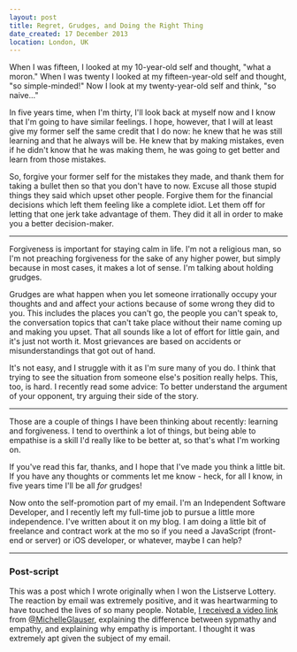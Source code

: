 ```yaml
---
layout: post
title: Regret, Grudges, and Doing the Right Thing
date_created: 17 December 2013
location: London, UK
---
```


When I was fifteen, I looked at my 10-year-old self and thought, "what a moron." When I was twenty I looked at my fifteen-year-old self and thought, "so simple-minded!" Now I look at my twenty-year-old self and think, "so naive..."

In five years time, when I'm thirty, I'll look back at myself now and I know that I'm going to have similar feelings. I hope, however, that I will at least give my former self the same credit that I do now: he knew that he was still learning and that he always will be. He knew that by making mistakes, even if he didn't know that he was making them, he was going to get better and learn from those mistakes.

So, forgive your former self for the mistakes they made, and thank them for taking a bullet then so that you don't have to now. Excuse all those stupid things they said which upset other people. Forgive them for the financial decisions which left them feeling like a complete idiot. Let them off for letting that one jerk take advantage of them. They did it all in order to make you a better decision-maker.

---

Forgiveness is important for staying calm in life. I'm not a religious man, so I'm not preaching forgiveness for the sake of any higher power, but simply because in most cases, it makes a lot of sense. I'm talking about holding grudges.

Grudges are what happen when you let someone irrationally occupy your thoughts and and affect your actions because of some wrong they did to you. This includes the places you can't go, the people you can't speak to, the conversation topics that can't take place without their name coming up and making you upset. That all sounds like a lot of effort for little gain, and it's just not worth it. Most grievances are based on accidents or misunderstandings that got out of hand.

It's not easy, and I struggle with it as I'm sure many of you do. I think that trying to see the situation from someone else's position really helps. This, too, is hard. I recently read some advice: To better understand the argument of your opponent, try arguing their side of the story.

---

Those are a couple of things I have been thinking about recently: learning and forgiveness. I tend to overthink a lot of things, but being able to empathise is a skill I'd really like to be better at, so that's what I'm working on.

If you've read this far, thanks, and I hope that I've made you think a little bit. If you have any thoughts or comments let me know - heck, for all I know, in five years time I'll be all *for* grudges!

Now onto the self-promotion part of my email. I'm an Independent Software Developer, and I recently left my full-time job to pursue a little more independence. I've written about it on my blog. I am doing a little bit of freelance and contract work at the mo so if you need a JavaScript (front-end or server) or iOS developer, or whatever, maybe I can help?

---

### Post-script

This was a post which I wrote originally when I won the Listserve Lottery. The reaction by email was extremely positive, and it was heartwarming to have touched the lives of so many people. Notable, [I received a video link](http://www.youtube.com/watch?v=1Evwgu369Jw) from [@MichelleGlauser](https://twitter.com/MichelleGlauser), explaining the difference between sypmathy and empathy, and explaining why empathy is important. I thought it was extremely apt given the subject of my email.

